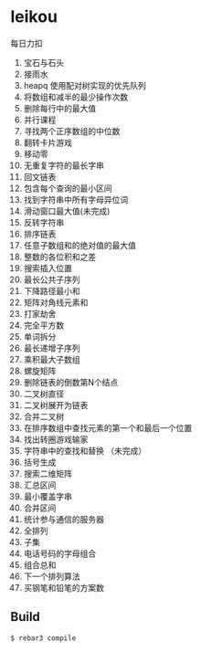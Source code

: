 leikou
=====

每日力扣

1. 宝石与石头
2. 接雨水
3. heapq 使用配对树实现的优先队列
4. 将数组和减半的最少操作次数
5. 删除每行中的最大值
6. 并行课程 
7. 寻找两个正序数组的中位数
8. 翻转卡片游戏 
9. 移动零 
10. 无重复字符的最长字串 
11. 回文链表
12. 包含每个查询的最小区间
13. 找到字符串中所有字母异位词
14. 滑动窗口最大值(未完成)
15. 反转字符串
16. 排序链表 
17. 任意子数组和的绝对值的最大值
18. 整数的各位积和之差
19. 搜索插入位置
20. 最长公共子序列
21. 下降路径最小和
22. 矩阵对角线元素和
23. 打家劫舍
24. 完全平方数
25. 单词拆分
26. 最长递增子序列
27. 乘积最大子数组
28. 螺旋矩阵
29. 删除链表的倒数第N个结点
30. 二叉树直径
31. 二叉树展开为链表
32. 合并二叉树
33. 在排序数组中查找元素的第一个和最后一个位置 
34. 找出转圈游戏输家
35. 字符串中的查找和替换 （未完成）
36. 括号生成
37. 搜索二维矩阵
38. 汇总区间
39. 最小覆盖字串
40. 合并区间
41. 统计参与通信的服务器
42. 全排列
43. 子集
44. 电话号码的字母组合
45. 组合总和 
51. 下一个排列算法
52. 买钢笔和铅笔的方案数






Build
-----

    $ rebar3 compile
